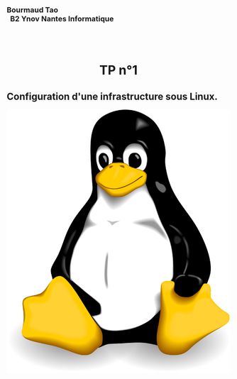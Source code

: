 ### Bourmaud Tao &nbsp; &nbsp; &nbsp; &nbsp; &nbsp; &nbsp; &nbsp; &nbsp; &nbsp; &nbsp; &nbsp; &nbsp; &nbsp; &nbsp; &nbsp; &nbsp; &nbsp; &nbsp; &nbsp; &nbsp; &nbsp; &nbsp; &nbsp; &nbsp; &nbsp; &nbsp; &nbsp; &nbsp; &nbsp; &nbsp; &nbsp; &nbsp; &nbsp; &nbsp; &nbsp; &nbsp; &nbsp; &nbsp; &nbsp; &nbsp; &nbsp; &nbsp; &nbsp; &nbsp; &nbsp; &nbsp; &nbsp; &nbsp; &nbsp; &nbsp; &nbsp; B2 Ynov Nantes Informatique

<br>
<br>

# <center>TP n°1</center>

## Configuration d'une infrastructure sous Linux.  

![Linux Logo](Images/Linux_logo.png)

<br>
<br>


